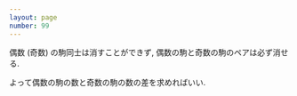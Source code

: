 ```yaml
---
layout: page
number: 99
---
```

偶数 (奇数) の駒同士は消すことができず, 偶数の駒と奇数の駒のペアは必ず消せる.

よって偶数の駒の数と奇数の駒の数の差を求めればいい.

